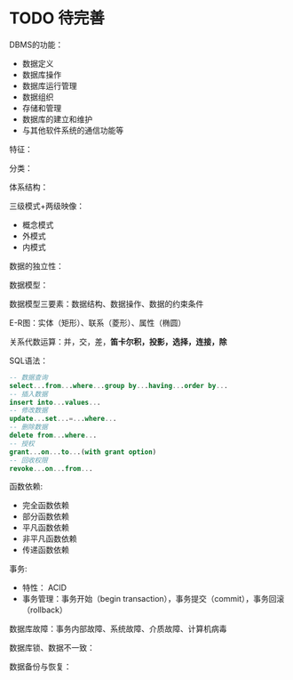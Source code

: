 # TODO 待完善



DBMS的功能：

* 数据定义
* 数据库操作
* 数据库运行管理
* 数据组织
* 存储和管理
* 数据库的建立和维护
* 与其他软件系统的通信功能等

特征：

分类：

体系结构：

三级模式+两级映像：

* 概念模式
* 外模式
* 内模式

数据的独立性：

数据模型：

数据模型三要素：数据结构、数据操作、数据的约束条件

E-R图：实体（矩形）、联系（菱形）、属性（椭圆）

关系代数运算：并，交，差，**笛卡尔积，投影，选择，连接，除**

SQL语法：

```sql
-- 数据查询
select...from...where...group by...having...order by...
-- 插入数据
insert into...values... 
-- 修改数据
update...set...=...where... 
-- 删除数据
delete from...where... 
-- 授权
grant...on...to...(with grant option) 
-- 回收权限
revoke...on...from... 
```

函数依赖:

* 完全函数依赖
* 部分函数依赖
* 平凡函数依赖
* 非平凡函数依赖
* 传递函数依赖

事务:

* 特性： ACID
* 事务管理：事务开始（begin transaction），事务提交（commit），事务回滚（rollback）

数据库故障：事务内部故障、系统故障、介质故障、计算机病毒

数据库锁、数据不一致：

数据备份与恢复：





